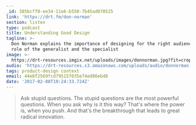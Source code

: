 ```yaml
---
_id: 385bcff0-ee34-11e6-b550-7b45ad070525
link: 'https://drt.fm/don-norman'
section: listen
type: podcast
title: Understanding Good Design
tagline: >-
  Don Norman explains the importance of designing for the right audience, the  
  role of the generalist and the specialist
image: >-
  https://drt-resources.imgix.net/uploads/images/donnorman.jpg?fit=crop&w=450&h=500
audio: 'https://drt-resources.s3.amazonaws.com/uploads/audio/donnorman.mp3'
tags: product-design context
email: 44e8f2569fcd795157035e74ed86ebd8
date: '2017-02-08T19:24:33.724Z'
---
```

> Ask stupid questions. The stupid questions are the most powerful questions. When you ask why is it this way? That's where the power is, when you push. And that's the breakthrough that leads to great radical innovation.
